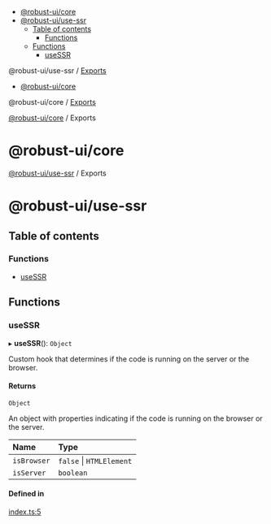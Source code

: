 <!-- START doctoc generated TOC please keep comment here to allow auto update -->
<!-- DON'T EDIT THIS SECTION, INSTEAD RE-RUN doctoc TO UPDATE -->

- [@robust-ui/core](#robust-uicore)
- [@robust-ui/use-ssr](#robust-uiuse-ssr)
  - [Table of contents](#table-of-contents)
    - [Functions](#functions)
  - [Functions](#functions-1)
    - [useSSR](#usessr)

<!-- END doctoc generated TOC please keep comment here to allow auto update -->


<a name="readmemd"></a>

@robust-ui/use-ssr / [Exports](#modulesmd)

<!-- START doctoc generated TOC please keep comment here to allow auto update -->
<!-- DON'T EDIT THIS SECTION, INSTEAD RE-RUN doctoc TO UPDATE -->

- [@robust-ui/core](#robust-uicore)

<!-- END doctoc generated TOC please keep comment here to allow auto update -->

<a name="readmemd"></a>

@robust-ui/core / [Exports](#modulesmd)

<a name="modulesmd"></a>

[@robust-ui/core](#readmemd) / Exports

# @robust-ui/core


<a name="modulesmd"></a>

[@robust-ui/use-ssr](#readmemd) / Exports

# @robust-ui/use-ssr

## Table of contents

### Functions

- [useSSR](#usessr)

## Functions

### useSSR

▸ **useSSR**(): `Object`

Custom hook that determines if the code is running on the server or the browser.

#### Returns

`Object`

An object with properties indicating if the code is running on the browser or the server.

| Name | Type |
| :------ | :------ |
| `isBrowser` | ``false`` \| `HTMLElement` |
| `isServer` | `boolean` |

#### Defined in

[index.ts:5](https://github.com/nahuelRosas/robust-ui/blob/ed1ad0c/packages/hooks/use-ssr/src/index.ts#L5)
